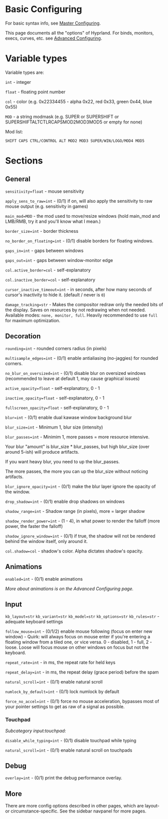 # Basic Configuring

For basic syntax info, see [Master Configuring](https://github.com/vaxerski/Hyprland/wiki/Configuring-Hyprland).

This page documents all the "options" of Hyprland. For binds, monitors, execs, curves, etc. see [Advanced Configuring](https://github.com/vaxerski/Hyprland/wiki/Advanced-config).

# Variable types
Variable types are:

`int` - integer

`float` - floating point number

`col` - color (e.g. 0x22334455 - alpha 0x22, red 0x33, green 0x44, blue 0x55)

`MOD` - a string modmask (e.g. SUPER or SUPERSHIFT or SUPERSHIFTALTCTLRCAPSMOD2MOD3MOD5 or empty for none)

Mod list:
```
SHIFT CAPS CTRL/CONTROL ALT MOD2 MOD3 SUPER/WIN/LOGO/MOD4 MOD5
```

# Sections

## General

`sensitivity=float` - mouse sensitivity

`apply_sens_to_raw=int` - (0/1) if on, will also apply the sensitivity to raw mouse output (e.g. sensitivity in games)

`main_mod=MOD` - the mod used to move/resize windows (hold main_mod and LMB/RMB, try it and you'll know what I mean.)

`border_size=int` - border thickness

`no_border_on_floating=int` - (0/1) disable borders for floating windows. 

`gaps_in=int` - gaps between windows

`gaps_out=int` - gaps between window-monitor edge

`col.active_border=col` - self-explanatory

`col.inactive_border=col` - self-explanatory

`cursor_inactive_timeout=int` - in seconds, after how many seconds of cursor's inactivity to hide it. (default / never is `0`)

`damage_tracking=str` - Makes the compositor redraw only the needed bits of the display. Saves on resources by not redrawing when not needed. Available modes: `none, monitor, full`. Heavily recommended to use `full` for maximum optimization.

## Decoration

`rounding=int` - rounded corners radius (in pixels)

`multisample_edges=int` - (0/1) enable antialiasing (no-jaggies) for rounded corners.

`no_blur_on_oversized=int` - (0/1) disable blur on oversized windows (recommended to leave at default 1, may cause graphical issues)

`active_opacity=float` - self-explanatory, 0 - 1

`inactive_opacity=float` - self-explanatory, 0 - 1

`fullscreen_opacity=float` - self-explanatory, 0 - 1

`blur=int` - (0/1) enable dual kawase window background blur

`blur_size=int` - Minimum 1, blur size (intensity)

`blur_passes=int` - Minimim 1, more passes = more resource intensive.
    
Your blur "amount" is blur_size * blur_passes, but high blur_size (over around 5-ish) will produce artifacts.
    
If you want heavy blur, you need to up the blur_passes.

The more passes, the more you can up the blur_size without noticing artifacts.

`blur_ignore_opacity=int` - (0/1) make the blur layer ignore the opacity of the window.

`drop_shadow=int` - (0/1) enable drop shadows on windows

`shadow_range=int` - Shadow range (in pixels), more = larger shadow

`shadow_render_power=int` - (1 - 4), in what power to render the falloff (more power, the faster the falloff)

`shadow_ignore_window=int` - (0/1) if true, the shadow will not be rendered behind the window itself, only around it.

`col.shadow=col` - shadow's color. Alpha dictates shadow's opacity.

## Animations

`enabled=int` - (0/1) enable animations

_More about animations is on the Advanced Configuring page._

## Input

`kb_layout=str` `kb_variant=str` `kb_model=str` `kb_options=str` `kb_rules=str` - adequate keyboard settings

`follow_mouse=int` - (0/1/2) enable mouse following (focus on enter new window) - Quirk: will always focus on mouse enter if you're entering a floating window from a tiled one, or vice versa. 0 - disabled, 1 - full, 2 - loose. Loose will focus mouse on other windows on focus but not the keyboard.

`repeat_rate=int` - in ms, the repeat rate for held keys

`repeat_delay=int` - in ms, the repeat delay (grace period) before the spam

`natural_scroll=int` - (0/1) enable natural scroll

`numlock_by_default=int` - (0/1) lock numlock by default

`force_no_accel=int` - (0/1) force no mouse acceleration, bypasses most of your pointer settings to get as raw of a signal as possible.

### Touchpad
_Subcategory input:touchpad:_

`disable_while_typing=int` - (0/1) disable touchpad while typing

`natural_scroll=int` - (0/1) enable natural scroll on touchpads

## Debug

`overlay=int` - (0/1) print the debug performance overlay.

## More 
There are more config options described in other pages, which are layout- or circumstance-specific. See the sidebar navpanel for more pages.

